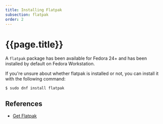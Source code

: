 ```yaml
---
title: Installing Flatpak
subsection: flatpak
order: 2
---
```


# {{page.title}}

A `flatpak` package has been available for Fedora 24+ and has been installed by default on Fedora Workstation.

If you're unsure about whether flatpak is installed or not, you can install it with the following command:

```
$ sudo dnf install flatpak
```



## References

* [Get Flatpak](https://flatpak.org/getting.html)

